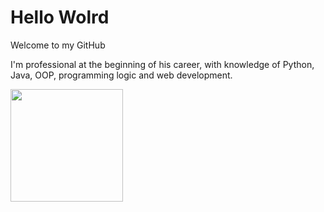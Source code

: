 <h1>
    Hello Wolrd
</h1>
    
Welcome to my GitHub

<p>
    I'm professional at the beginning of his career, with knowledge of Python, Java, OOP, programming logic and web development.
</p>

<div>
    <img height="180em" src="https://github-readme-stats.vercel.app/api?username=AndreyPascoa&show_icons=false&theme=merko">
</div>
